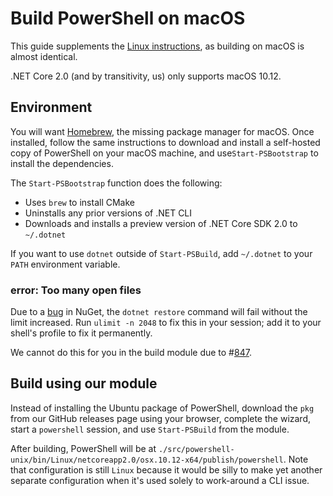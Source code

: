 # Build PowerShell on macOS

This guide supplements the [Linux instructions](./linux.md), as
building on macOS is almost identical.

.NET Core 2.0 (and by transitivity, us) only supports macOS 10.12.

## Environment

You will want [Homebrew](http://brew.sh/), the missing package manager for macOS.
Once installed, follow the same instructions to download and
install a self-hosted copy of PowerShell on your macOS machine,
and use`Start-PSBootstrap` to install the dependencies.

The `Start-PSBootstrap` function does the following:

- Uses `brew` to install CMake
- Uninstalls any prior versions of .NET CLI
- Downloads and installs a preview version of .NET Core SDK 2.0 to `~/.dotnet`

If you want to use `dotnet` outside of `Start-PSBuild`,
add `~/.dotnet` to your `PATH` environment variable.

### error: Too many open files

Due to a [bug][809] in NuGet, the `dotnet restore` command will fail without the limit increased.
Run `ulimit -n 2048` to fix this in your session;
add it to your shell's profile to fix it permanently.

We cannot do this for you in the build module due to #[847][].

[809]: https://github.com/dotnet/cli/issues/809
[847]: https://github.com/PowerShell/PowerShell/issues/847

## Build using our module

Instead of installing the Ubuntu package of PowerShell,
download the `pkg` from our GitHub releases page using your browser, complete the wizard,
start a `powershell` session, and use `Start-PSBuild` from the module.

After building, PowerShell will be at `./src/powershell-unix/bin/Linux/netcoreapp2.0/osx.10.12-x64/publish/powershell`.
Note that configuration is still `Linux` because it would be silly to make yet another separate configuration when it's used solely to work-around a CLI issue.
